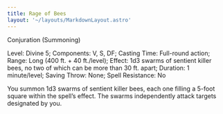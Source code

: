 ```yaml
---
title: Rage of Bees
layout: '~/layouts/MarkdownLayout.astro'
---
```

Conjuration (Summoning)

Level: Divine 5; Components: V, S, DF; Casting Time: Full-round action; Range:
Long (400 ft. + 40 ft./level); Effect: 1d3 swarms of sentient killer bees, no
two of which can be more than 30 ft. apart; Duration: 1 minute/level; Saving
Throw: None; Spell Resistance: No

You summon 1d3 swarms of sentient killer bees, each one filling a 5-foot
square within the spell’s effect. The swarms independently attack targets
designated by you.


